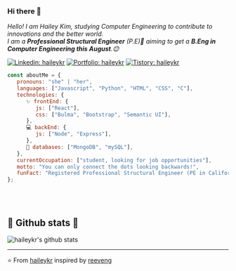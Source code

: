 ### Hi there 👋

<!--
**haileykr/haileykr** is a ✨ _special_ ✨ repository because its `README.md` (this file) appears on your GitHub profile.

Here are some ideas to get you started:

- 🔭 I’m currently working on ...
- 🌱 I’m currently learning ...
- 👯 I’m looking to collaborate on ...
- 🤔 I’m looking for help with ...
- 💬 Ask me about ...
- 📫 How to reach me: ...
- 😄 Pronouns: ...
- ⚡ Fun fact: ...
-->

<p><em>Hello! I am Hailey Kim, studying Computer Engineering to contribute to innovations and the better world.<br>
  I am a <b>Professional Structural Engineer</b> (P.E)👯 aiming to get a <b>B.Eng in Computer Engineering this August</b>.😊
  </em></p>
  
[![Linkedin: haileykr](https://img.shields.io/badge/-hailey_harry_kim-blue?style=flat-square&logo=Linkedin&logoColor=white&link=https://www.linkedin.com/in/haileyharrykim/)](https://www.linkedin.com/in/haileyharrykim/) [![Portfolio: haileykr](https://img.shields.io/badge/-portfolio_github_blog-green?style=flat-square&logo=Github&logoColor=white&link=https://haileykr.github.io)](https://haileykr.github.io) [![Tistory: haileykr](https://img.shields.io/badge/-tistory_(korean)-black?style=flat-square&logo=Github_Sponsors&logoColor=white&link=https://www.linkedin.com/in/haileyharrykim/)](https://piaflu.tistory.com)



```javascript
const aboutMe = {
   pronouns: "she" | "her",
   languages: ["Javascript", "Python", "HTML", "CSS", "C"],
   technologies: {
      ✨ frontEnd: {
         js: ["React"],
         css: ["Bulma", "Bootstrap", "Semantic UI"],
      },
      💻 backEnd: {
         js: ["Node", "Express"],
      },
      💬 databases: ["MongoDB", "mySQL"],
   },
   currentOccupation: ["student, looking for job opportunities"],
   motto: "You can only connect the dots looking backwards!",
   funFact: "Registered Professional Structural Engineer (PE in California) / Building Enthusiast" 👷
};
```
</br></br>
<h2>🌱 Github stats 🌱</h2>

![haileykr's github stats](https://github-readme-stats.vercel.app/api?username=haileykr&show_icons=true)


---

⭐️ From  [haileykr](https://github.com/haileykr) inspired by [reeveng](https://github.com/reeveng)
